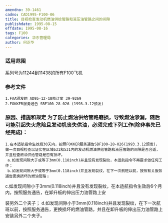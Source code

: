 ```yaml
---
amendno: 39-1461
cadno: CAD1995-F100-06
title: 目视检查发动机燃油供给管路和液压油管路之间的间隙
publishdate: 1995-08-15
effdate: 1995-08-16
tags: F100
categories: 华东管理局
author: 何正华
---
```


### 适用范围 
系列号为11244到11438的所有F100飞机

### 参考文件
    1.FAA颁发的 AD95-12-18修订案 39-9269 
    2.FOKKER服务通告 SBF100-28-026 (1993.3.12颁发) 


### 原因、措施和规定 为了防止燃油供给管路磨损，导致燃油渗漏，随后可能引起失火危险且发动机丧失供油，必须完成下列工作(除非事先已经完成)： 
    1.在本适航指令生效后30天内，按照FOKKER服务通告SBF100-28-026(1993.3.12颁发)，做一次目视检查以证实在区域631和531内的发动机燃油供给管路和液压管路的间隙是否合适，并且检查燃油供给管路是否有损坏。 
     a.如发现间隙大于或等于3mm(0.118inch)并且没有发现裂纹，本适航指令不再要求做任何工作； 
     b.如发现间隙大于或等于3mm(0.118inch)并且发现裂纹，在下一次航班以前，按照有关服务通告更换损坏的燃油管路； 
 c.如发现间隙小于3mm(0.118inch)并且没有发现裂纹，在本适航指令生效后6个月内，按照服务通告，在卸升板的伸出压力油管路上安

  
装另外二个夹子； 
     d.如发现间隙小于3mm(0.118inch)并且发现裂纹，在下一次航班以前，按照服务通告，更换损坏的燃油管路，并且在卸升板的伸出压力油管路上安装另外二个夹子。
